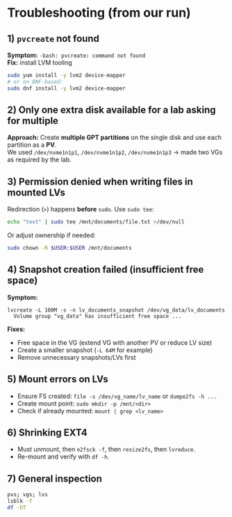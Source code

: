 # Troubleshooting (from our run)

## 1) `pvcreate` not found
**Symptom:** `-bash: pvcreate: command not found`  
**Fix:** install LVM tooling
```bash
sudo yum install -y lvm2 device-mapper
# or on DNF-based:
sudo dnf install -y lvm2 device-mapper
```

## 2) Only one extra disk available for a lab asking for multiple
**Approach:** Create **multiple GPT partitions** on the single disk and use each partition as a **PV**.  
We used `/dev/nvme1n1p1`, `/dev/nvme1n1p2`, `/dev/nvme1n1p3` → made two VGs as required by the lab.

## 3) Permission denied when writing files in mounted LVs
Redirection (`>`) happens **before** `sudo`. Use `sudo tee`:
```bash
echo "text" | sudo tee /mnt/documents/file.txt >/dev/null
```
Or adjust ownership if needed:
```bash
sudo chown -R $USER:$USER /mnt/documents
```

## 4) Snapshot creation failed (insufficient free space)
**Symptom:**
```
lvcreate -L 100M -s -n lv_documents_snapshot /dev/vg_data/lv_documents
  Volume group "vg_data" has insufficient free space ...
```
**Fixes:**
- Free space in the VG (extend VG with another PV or reduce LV size)
- Create a smaller snapshot (`-L 64M` for example)
- Remove unnecessary snapshots/LVs first

## 5) Mount errors on LVs
- Ensure FS created: `file -s /dev/vg_name/lv_name` or `dumpe2fs -h ...`
- Create mount point: `sudo mkdir -p /mnt/<dir>`
- Check if already mounted: `mount | grep <lv_name>`

## 6) Shrinking EXT4
- Must unmount, then `e2fsck -f`, then `resize2fs`, then `lvreduce`.
- Re-mount and verify with `df -h`.

## 7) General inspection
```bash
pvs; vgs; lvs
lsblk -f
df -hT
```

